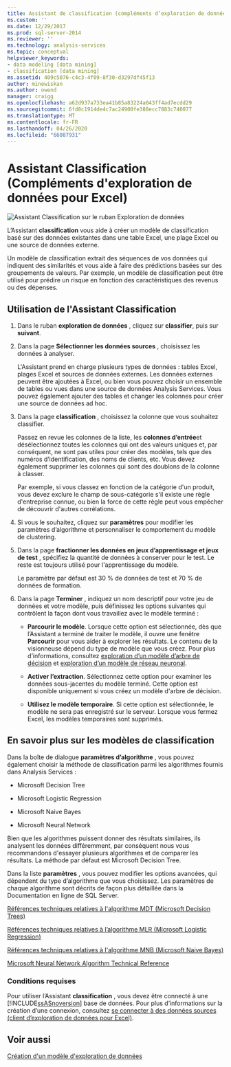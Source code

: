 ```yaml
---
title: Assistant de classification (compléments d’exploration de données pour Excel) | Microsoft Docs
ms.custom: ''
ms.date: 12/29/2017
ms.prod: sql-server-2014
ms.reviewer: ''
ms.technology: analysis-services
ms.topic: conceptual
helpviewer_keywords:
- data modeling [data mining]
- classification [data mining]
ms.assetid: 409c5076-c4c3-4f09-8f30-d3297df45f13
author: minewiskan
ms.author: owend
manager: craigg
ms.openlocfilehash: a62d937a733ea41b85a83224a043ff4ad7ecdd29
ms.sourcegitcommit: 6fd8c1914de4c7ac24900fe388ecc7883c740077
ms.translationtype: MT
ms.contentlocale: fr-FR
ms.lasthandoff: 04/26/2020
ms.locfileid: "66087931"
---
```

# <a name="classify-wizard-data-mining-add-ins-for-excel"></a>Assistant Classification (Compléments d'exploration de données pour Excel)
  ![Assistant Classification sur le ruban Exploration de données](media/dmc-classify.gif "Assistant Classification sur le ruban Exploration de données")  
  
 L’Assistant **classification** vous aide à créer un modèle de classification basé sur des données existantes dans une table Excel, une plage Excel ou une source de données externe.  
  
 Un modèle de classification extrait des séquences de vos données qui indiquent des similarités et vous aide à faire des prédictions basées sur des groupements de valeurs. Par exemple, un modèle de classification peut être utilisé pour prédire un risque en fonction des caractéristiques des revenus ou des dépenses.  
  
## <a name="using-the-classify-wizard"></a>Utilisation de l'Assistant Classification  
  
1.  Dans le ruban **exploration de données** , cliquez sur **classifier**, puis sur **suivant**.  
  
2.  Dans la page **Sélectionner les données sources** , choisissez les données à analyser.  
  
     L'Assistant prend en charge plusieurs types de données : tables Excel, plages Excel et sources de données externes. Les données externes peuvent être ajoutées à Excel, ou bien vous pouvez choisir un ensemble de tables ou vues dans une source de données Analysis Services. Vous pouvez également ajouter des tables et changer les colonnes pour créer une source de données ad hoc.  
  
3.  Dans la page **classification** , choisissez la colonne que vous souhaitez classifier.  
  
     Passez en revue les colonnes de la liste, les **colonnes d’entrée**et désélectionnez toutes les colonnes qui ont des valeurs uniques et, par conséquent, ne sont pas utiles pour créer des modèles, tels que des numéros d’identification, des noms de clients, etc. Vous devez également supprimer les colonnes qui sont des doublons de la colonne à classer.  
  
     Par exemple, si vous classez en fonction de la catégorie d'un produit, vous devez exclure le champ de sous-catégorie s'il existe une règle d'entreprise connue, ou bien la force de cette règle peut vous empêcher de découvrir d'autres corrélations.  
  
4.  Si vous le souhaitez, cliquez sur **paramètres** pour modifier les paramètres d’algorithme et personnaliser le comportement du modèle de clustering.  
  
5.  Dans la page **fractionner les données en jeux d’apprentissage et jeux de test** , spécifiez la quantité de données à conserver pour le test. Le reste est toujours utilisé pour l'apprentissage du modèle.  
  
     Le paramètre par défaut est 30 % de données de test et 70 % de données de formation.  
  
6.  Dans la page **Terminer** , indiquez un nom descriptif pour votre jeu de données et votre modèle, puis définissez les options suivantes qui contrôlent la façon dont vous travaillez avec le modèle terminé :  
  
    -   **Parcourir le modèle**. Lorsque cette option est sélectionnée, dès que l’Assistant a terminé de traiter le modèle, il ouvre une fenêtre **Parcourir** pour vous aider à explorer les résultats. Le contenu de la visionneuse dépend du type de modèle que vous créez. Pour plus d’informations, consultez [exploration d’un modèle d’arbre de décision](browsing-a-decision-trees-model.md) et [exploration d’un modèle de réseau neuronal](browsing-a-neural-network-model.md).  
  
    -   **Activer l’extraction**. Sélectionnez cette option pour examiner les données sous-jacentes du modèle terminé. Cette option est disponible uniquement si vous créez un modèle d'arbre de décision.  
  
    -   **Utilisez le modèle temporaire**. Si cette option est sélectionnée, le modèle ne sera pas enregistré sur le serveur. Lorsque vous fermez Excel, les modèles temporaires sont supprimés.  
  
## <a name="more-about-classification-models"></a>En savoir plus sur les modèles de classification  
 Dans la boîte de dialogue **paramètres d’algorithme** , vous pouvez également choisir la méthode de classification parmi les algorithmes fournis dans Analysis Services :  
  
-   Microsoft Decision Tree  
  
-   Microsoft Logistic Regression  
  
-   Microsoft Naive Bayes  
  
-   Microsoft Neural Network  
  
 Bien que les algorithmes puissent donner des résultats similaires, ils analysent les données différemment, par conséquent nous vous recommandons d'essayer plusieurs algorithmes et de comparer les résultats. La méthode par défaut est Microsoft Decision Tree.  
  
 Dans la liste **paramètres** , vous pouvez modifier les options avancées, qui dépendent du type d’algorithme que vous choisissez. Les paramètres de chaque algorithme sont décrits de façon plus détaillée dans la Documentation en ligne de SQL Server.  
  
 [Références techniques relatives à l'algorithme MDT (Microsoft Decision Trees)](data-mining/microsoft-decision-trees-algorithm-technical-reference.md)  
  
 [Références techniques relatives à l’algorithme MLR (Microsoft Logistic Regression)](data-mining/microsoft-logistic-regression-algorithm-technical-reference.md)  
  
 [Références techniques relatives à l'algorithme MNB (Microsoft Naive Bayes)](data-mining/microsoft-naive-bayes-algorithm-technical-reference.md)  
  
 [Microsoft Neural Network Algorithm Technical Reference](data-mining/microsoft-neural-network-algorithm-technical-reference.md)  
  
### <a name="requirements"></a>Conditions requises  
 Pour utiliser l’Assistant **classification** , vous devez être connecté à une [!INCLUDE[ssASnoversion](../includes/ssasnoversion-md.md)] base de données. Pour plus d’informations sur la création d’une connexion, consultez [se connecter à des données sources &#40;client d’exploration de données pour Excel&#41;](connect-to-source-data-data-mining-client-for-excel.md).  
  
## <a name="see-also"></a>Voir aussi  
 [Création d'un modèle d'exploration de données](creating-a-data-mining-model.md)  
  
  
